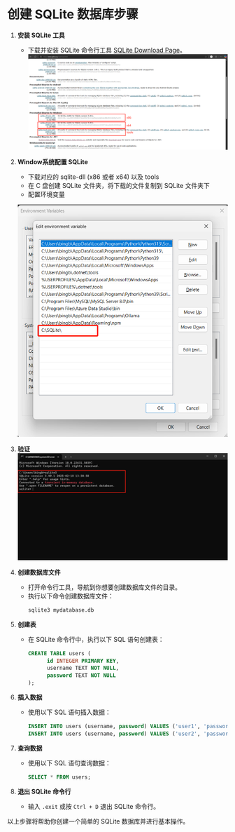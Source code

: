 # 创建 SQLite 数据库步骤

1. **安装 SQLite 工具**
    - 下载并安装 SQLite 命令行工具 [SQLite Download Page](https://www.sqlite.org/download.html)。
    ![](/src/01-Basics/Identity/SQLite/Materials/SQLite-download.jpg)

2. **Window系统配置 SQLite**
    - 下载对应的 sqlite-dll (x86 或者 x64) 以及 tools
    - 在 C 盘创建 SQLite 文件夹，将下载的文件复制到 SQLite 文件夹下
    - 配置环境变量

    ![](/src/01-Basics/Identity/SQLite/Materials/1.jpg)
3. **验证**
    ![](/src/01-Basics/Identity/SQLite/Materials/2.jpg)
4. **创建数据库文件**
    - 打开命令行工具，导航到你想要创建数据库文件的目录。
    - 执行以下命令创建数据库文件：
      ```sh
      sqlite3 mydatabase.db
      ```
5. **创建表**
    - 在 SQLite 命令行中，执行以下 SQL 语句创建表：
      ```sql
      CREATE TABLE users (
            id INTEGER PRIMARY KEY,
            username TEXT NOT NULL,
            password TEXT NOT NULL
      );
      ```

6. **插入数据**
    - 使用以下 SQL 语句插入数据：
      ```sql
      INSERT INTO users (username, password) VALUES ('user1', 'password1');
      INSERT INTO users (username, password) VALUES ('user2', 'password2');
      ```

7. **查询数据**
    - 使用以下 SQL 语句查询数据：
      ```sql
      SELECT * FROM users;
      ```

8. **退出 SQLite 命令行**
    - 输入 `.exit` 或按 `Ctrl + D` 退出 SQLite 命令行。

以上步骤将帮助你创建一个简单的 SQLite 数据库并进行基本操作。